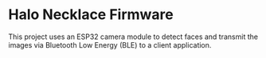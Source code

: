 # Halo Necklace Firmware

This project uses an ESP32 camera module to detect faces and transmit the images via Bluetooth Low Energy (BLE) to a client application.
